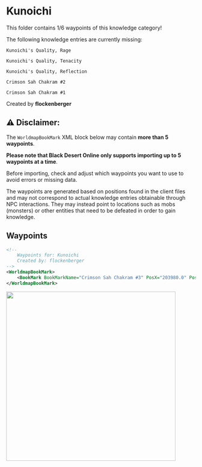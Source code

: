 # Kunoichi

This folder contains 1/6 waypoints of this knowledge category!

The following knowledge entries are currently missing: 

```
Kunoichi's Quality, Rage
```

```
Kunoichi's Quality, Tenacity
```

```
Kunoichi's Quality, Reflection
```

```
Crimson Sah Chakram #2
```

```
Crimson Sah Chakram #1
```


Created by **flockenberger**

## ⚠️ Disclaimer:
The `WorldmapBookMark` XML block below may contain **more than 5 waypoints**.

**Please note that Black Desert Online only supports importing up to 5 waypoints at a time**.

Before importing, check and adjust which waypoints you want to use to avoid errors or missing data.

The waypoints are generated based on positions found in the client files and may not correspond to actual knowledge entries obtainable through NPC interactions.
They may instead point to locations such as mobs (monsters) or other entities that need to be defeated in order to gain knowledge.

## Waypoints
```xml
<!--
    Waypoints for: Kunoichi
    Created by: flockenberger
-->
<WorldmapBookMark>
    <BookMark BookMarkName="Crimson Sah Chakram #3" PosX="203980.0" PosY="76.44180297851562" PosZ="104251.0" />
</WorldmapBookMark>
```

<img src="./Kunoichi_Crimson Sah Chakram #3_Preview.webp" width="450"/> 